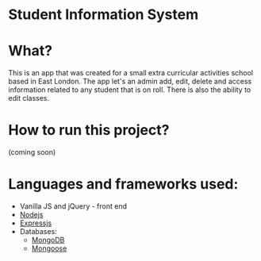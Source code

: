 # Student Information System

# What?

This is an app that was created for a small extra curricular activities school based in East London. The app let's an admin add, edit, delete and access information related to any student that is on roll. There is also the ability to edit classes. 


# How to run this project? 

(coming soon)


# Languages and frameworks used: 

* Vanilla JS and jQuery - front end
* [Nodejs](https://nodejs.org/en/)
* [Expressjs](http://expressjs.com/)
* Databases:
  * [MongoDB](https://www.mongodb.com/)
  * [Mongoose](http://mongoosejs.com/)



